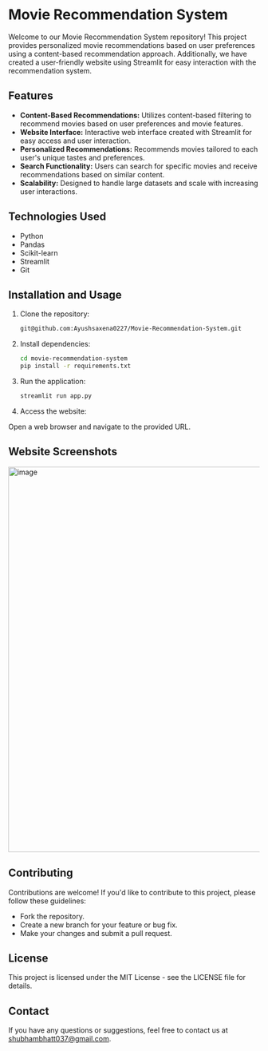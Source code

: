 # Movie Recommendation System

Welcome to our Movie Recommendation System repository! This project provides personalized movie recommendations based on user preferences using a content-based recommendation approach. Additionally, we have created a user-friendly website using Streamlit for easy interaction with the recommendation system.

## Features

- **Content-Based Recommendations:** Utilizes content-based filtering to recommend movies based on user preferences and movie features.
- **Website Interface:** Interactive web interface created with Streamlit for easy access and user interaction.
- **Personalized Recommendations:** Recommends movies tailored to each user's unique tastes and preferences.
- **Search Functionality:** Users can search for specific movies and receive recommendations based on similar content.
- **Scalability:** Designed to handle large datasets and scale with increasing user interactions.

## Technologies Used

- Python
- Pandas
- Scikit-learn
- Streamlit
- Git

## Installation and Usage

1. Clone the repository:

   ```bash
   git@github.com:Ayushsaxena0227/Movie-Recommendation-System.git
   ```
   
2. Install dependencies:

   ```bash
   cd movie-recommendation-system
   pip install -r requirements.txt
   ```

3. Run the application:

   ```bash
   streamlit run app.py
   ```

4. Access the website:

Open a web browser and navigate to the provided URL.


## Website Screenshots

<img width="772" alt="image" src="https://github.com/shubhambhatt037/Movie-Recommendation-System/assets/122717484/343d8181-1112-438d-ae0c-d6423b82ec45">


## Contributing

Contributions are welcome! If you'd like to contribute to this project, please follow these guidelines:

- Fork the repository.
- Create a new branch for your feature or bug fix.
- Make your changes and submit a pull request.

 ## License
 
This project is licensed under the MIT License - see the LICENSE file for details.

## Contact

If you have any questions or suggestions, feel free to contact us at shubhambhatt037@gmail.com.
